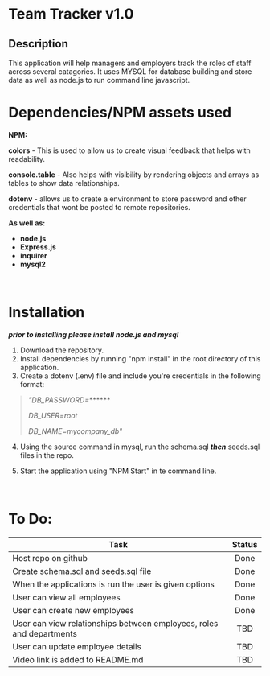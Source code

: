 # Team Tracker v1.0

## **Description** 

This application will help managers and employers track the roles of staff across several catagories. 
It uses MYSQL for database building and store data as well as node.js to run command line javascript.

# Dependencies/NPM assets used
**NPM:**

**colors** - This is used to allow us to create visual feedback that helps with readability.

**console.table** - Also helps with visibility by rendering objects and arrays as tables to show data relationships.

**dotenv** - allows us to create a environment to store password and other credentials that wont be posted to remote repositories.

**As well as:**
- **node.js**
- **Express.js**
- **inquirer**
- **mysql2**

<br>

# Installation 

***prior to installing please install node.js and mysql***

1. Download the repository.
2. Install dependencies by running "npm install" in the root directory of this application.
3. Create a dotenv (.env) file and include you're credentials in the following format:

>*"DB_PASSWORD=*******
>
>*DB_USER=root*
>
>*DB_NAME=mycompany_db"*
4. Using the source command in mysql, run the schema.sql ***then*** seeds.sql files in the repo.

5. Start the application using "NPM Start" in te command line.

<br>


# To Do:

|Task|Status|
|---- |:----: |
|Host repo on github |Done|
|Create schema.sql and seeds.sql file |Done|
|When the applications is run the user is given options|Done|
|User can view all employees|Done|
|User can create new employees|Done|
|User can view relationships between employees, roles and departments|TBD|
|User can update employee details | TBD|
|Video link is added to README.md|TBD|

